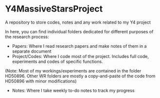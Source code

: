 # Y4MassiveStarsProject
A repository to store codes, notes and any work related to my Y4 project

In here, you can find individual folders dedicated for different purposes of the research process:
- Papers: Where I read research papers and make notes of them in a separate document
- Project/Codes: Where I code most of the project. Includes full code, experiments and codes of specific functions.

(Note: Most of my workings/experiments are contained in the folder HD50896. Other WR folders are mostly a copy-and-paste of the code from HD50896 with minor modifications)
- Notes: Where I take weekly to-do notes to track my progress
